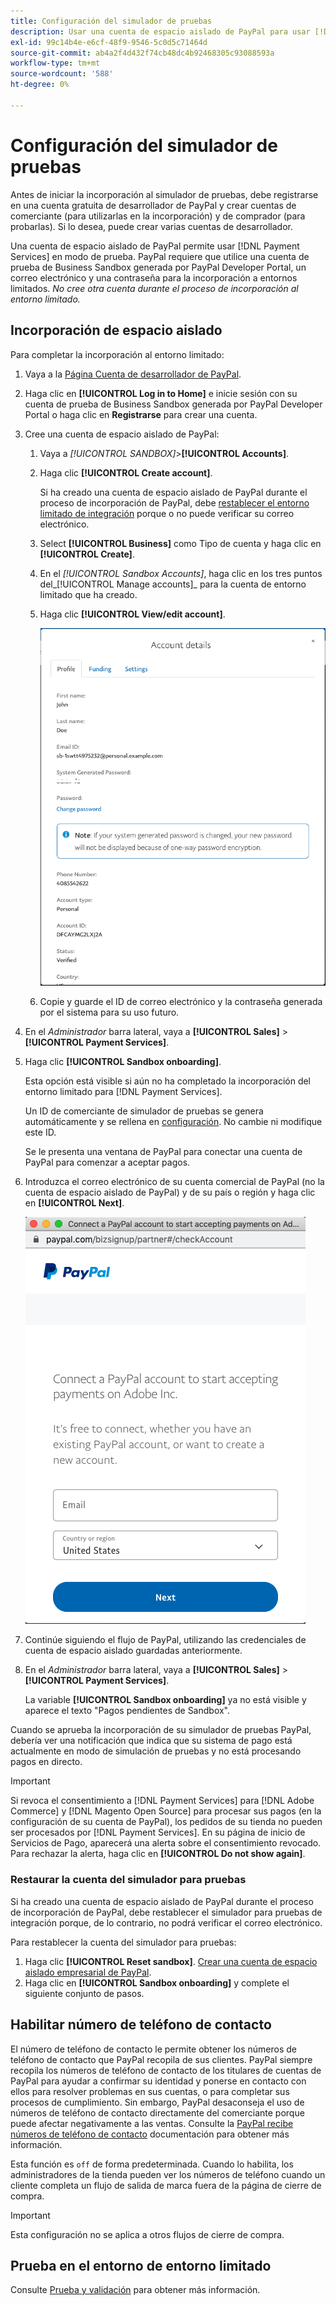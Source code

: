 ```yaml
---
title: Configuración del simulador de pruebas
description: Usar una cuenta de espacio aislado de PayPal para usar [!DNL Payment Services] en modo de prueba.
exl-id: 99c14b4e-e6cf-48f9-9546-5c0d5c71464d
source-git-commit: ab4a2f4d432f74cb48dc4b92468305c93088593a
workflow-type: tm+mt
source-wordcount: '588'
ht-degree: 0%

---
```


# Configuración del simulador de pruebas

Antes de iniciar la incorporación al simulador de pruebas, debe registrarse en una cuenta gratuita de desarrollador de PayPal y crear cuentas de comerciante (para utilizarlas en la incorporación) y de comprador (para probarlas). Si lo desea, puede crear varias cuentas de desarrollador.

Una cuenta de espacio aislado de PayPal permite usar [!DNL Payment Services] en modo de prueba. PayPal requiere que utilice una cuenta de prueba de Business Sandbox generada por PayPal Developer Portal, un correo electrónico y una contraseña para la incorporación a entornos limitados. *No cree otra cuenta durante el proceso de incorporación al entorno limitado.*

## Incorporación de espacio aislado

Para completar la incorporación al entorno limitado:

1. Vaya a la [Página Cuenta de desarrollador de PayPal](https://developer.paypal.com/developer/accounts/).
1. Haga clic en **[!UICONTROL Log in to Home]** e inicie sesión con su cuenta de prueba de Business Sandbox generada por PayPal Developer Portal o haga clic en **Registrarse** para crear una cuenta.
1. Cree una cuenta de espacio aislado de PayPal:
   1. Vaya a _[!UICONTROL SANDBOX]_>**[!UICONTROL Accounts]**.
   1. Haga clic **[!UICONTROL Create account]**.

      Si ha creado una cuenta de espacio aislado de PayPal durante el proceso de incorporación de PayPal, debe [restablecer el entorno limitado de integración](#reset-your-sandbox-account) porque o no puede verificar su correo electrónico.

   1. Select **[!UICONTROL Business]** como Tipo de cuenta y haga clic en **[!UICONTROL Create]**.
   1. En el _[!UICONTROL Sandbox Accounts]_, haga clic en los tres puntos del_[!UICONTROL Manage accounts]_ para la cuenta de entorno limitado que ha creado.
   1. Haga clic **[!UICONTROL View/edit account]**.

      ![PayPal: ver/editar la cuenta del simulador de pruebas](assets/onboarding-viewedit-sandbox.png)

   1. Copie y guarde el ID de correo electrónico y la contraseña generada por el sistema para su uso futuro.

1. En el _Administrador_ barra lateral, vaya a **[!UICONTROL Sales]** > **[!UICONTROL Payment Services]**.
1. Haga clic **[!UICONTROL Sandbox onboarding]**.

   Esta opción está visible si aún no ha completado la incorporación del entorno limitado para [!DNL Payment Services].

   Un ID de comerciante de simulador de pruebas se genera automáticamente y se rellena en [configuración](settings.md). No cambie ni modifique este ID.

   Se le presenta una ventana de PayPal para conectar una cuenta de PayPal para comenzar a aceptar pagos.

1. Introduzca el correo electrónico de su cuenta comercial de PayPal (no la cuenta de espacio aislado de PayPal) y de su país o región y haga clic en **[!UICONTROL Next]**.

   ![PayPal - Conectar cuenta PayPal para pagos](assets/paypal-connectacct.png)

1. Continúe siguiendo el flujo de PayPal, utilizando las credenciales de cuenta de espacio aislado guardadas anteriormente.
1. En el _Administrador_ barra lateral, vaya a **[!UICONTROL Sales]** > **[!UICONTROL Payment Services]**.

   La variable **[!UICONTROL Sandbox onboarding]** ya no está visible y aparece el texto &quot;Pagos pendientes de Sandbox&quot;.

Cuando se aprueba la incorporación de su simulador de pruebas PayPal, debería ver una notificación que indica que su sistema de pago está actualmente en modo de simulación de pruebas y no está procesando pagos en directo.

>[!IMPORTANT]
>
>Si revoca el consentimiento a [!DNL Payment Services] para [!DNL Adobe Commerce] y [!DNL Magento Open Source] para procesar sus pagos (en la configuración de su cuenta de PayPal), los pedidos de su tienda no pueden ser procesados por [!DNL Payment Services]. En su página de inicio de Servicios de Pago, aparecerá una alerta sobre el consentimiento revocado. Para rechazar la alerta, haga clic en **[!UICONTROL Do not show again]**.

### Restaurar la cuenta del simulador para pruebas

Si ha creado una cuenta de espacio aislado de PayPal durante el proceso de incorporación de PayPal, debe restablecer el simulador para pruebas de integración porque, de lo contrario, no podrá verificar el correo electrónico.

Para restablecer la cuenta del simulador para pruebas:

1. Haga clic **[!UICONTROL Reset sandbox]**. [Crear una cuenta de espacio aislado empresarial de PayPal](https://developer.paypal.com/docs/api-basics/sandbox/accounts/#create-a-business-sandbox-account).
1. Haga clic en **[!UICONTROL Sandbox onboarding]** y complete el siguiente conjunto de pasos.

## Habilitar número de teléfono de contacto

El número de teléfono de contacto le permite obtener los números de teléfono de contacto que PayPal recopila de sus clientes. PayPal siempre recopila los números de teléfono de contacto de los titulares de cuentas de PayPal para ayudar a confirmar su identidad y ponerse en contacto con ellos para resolver problemas en sus cuentas, o para completar sus procesos de cumplimiento. Sin embargo, PayPal desaconseja el uso de números de teléfono de contacto directamente del comerciante porque puede afectar negativamente a las ventas. Consulte la [PayPal recibe números de teléfono de contacto](https://developer.paypal.com/docs/admin/checkout-settings/#get-contact-telephone-numbers) documentación para obtener más información.

Esta función es `off` de forma predeterminada. Cuando lo habilita, los administradores de la tienda pueden ver los números de teléfono cuando un cliente completa un flujo de salida de marca fuera de la página de cierre de compra.

>[!IMPORTANT]
>
>Esta configuración no se aplica a otros flujos de cierre de compra.

## Prueba en el entorno de entorno limitado

Consulte [Prueba y validación](test-validate.md) para obtener más información.
